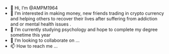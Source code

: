 - 👋 Hi, I’m @AMPM1964
- 👀 I’m interested in making money, new friends trading in crypto currency and helping others to recover their lives after suffering from addiction and or mental health issues .
- 🌱 I’m currently studying psychology and hope to complete my degree sometime this year
- 💞️ I’m looking to collaborate on ...
- 📫 How to reach me ...

<!---
AMPM1964/AMPM1964 is a ✨ special ✨ repository because its `README.md` (this file) appears on your GitHub profile.
You can click the Preview link to take a look at your changes.
--->
